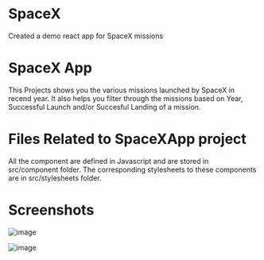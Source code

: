 # SpaceX
Created a demo react app for SpaceX missions

# SpaceX App

This Projects shows you the various missions launched by SpaceX in recend year. It also helps you filter through the missions based on Year, Successful Launch and/or Succesful Landing of a mission.

# Files Related to SpaceXApp project

All the component are defined in Javascript and are stored in src/component folder. The corresponding stylesheets to these components are in src/stylesheets folder.


# Screenshots

![image](https://user-images.githubusercontent.com/82089217/114268630-aeaa6b80-9a1f-11eb-9623-1db4fc007cc3.png)

![image](https://user-images.githubusercontent.com/82089217/114268675-e4e7eb00-9a1f-11eb-9bda-3a87416e7e9e.png)

